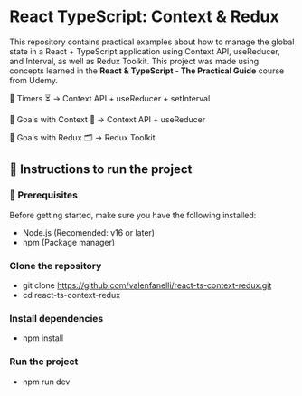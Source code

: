 # React TypeScript: Context & Redux

This repository contains practical examples about how to manage the global state in a React + TypeScript application using Context API, useReducer, and Interval, as well as Redux Toolkit.
This project was made using concepts learned in the **React & TypeScript - The Practical Guide** course from Udemy.

🔹 Timers ⏳ → Context API + useReducer + setInterval


🔹 Goals with Context 🎯 → Context API + useReducer


🔹 Goals with Redux 🗂️ → Redux Toolkit


## 🚀 Instructions to run the project


### 🔹 Prerequisites
Before getting started, make sure you have the following installed:

- Node.js (Recomended: v16 or later)
- npm (Package manager)


### Clone the repository
-   git clone https://github.com/valenfanelli/react-ts-context-redux.git
-   cd react-ts-context-redux

### Install dependencies
-   npm install

### Run the project
-   npm run dev
